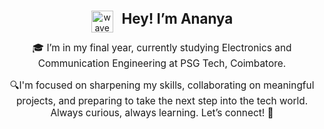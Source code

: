 <p align="center">
  <img src="https://i.imgur.com/u8HivgI.gif" alt="wave" width="35" style="vertical-align: middle;"/>
  <span style="font-size: 1.6em; font-weight: bold; margin-left: 10px;">Hey! I’m Ananya</span>
</p>

<p align="center" style="font-size: 1.1em; margin-top: 5px;">
  🎓 I’m in my final year, currently studying Electronics and Communication Engineering at PSG Tech, Coimbatore.
</p>

<p align="center" style="font-size: 1.1em; margin-top: 10px;">
  🔍I'm focused on sharpening my skills, collaborating on meaningful projects, and preparing to take the next step into the tech world.  
   Always curious, always learning. Let’s connect! 💬
</p>
